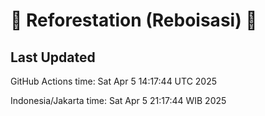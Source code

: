 
# 🌳 Reforestation (Reboisasi) 🌲

## Last Updated

GitHub Actions time: Sat Apr  5 14:17:44 UTC 2025

Indonesia/Jakarta time: Sat Apr  5 21:17:44 WIB 2025
